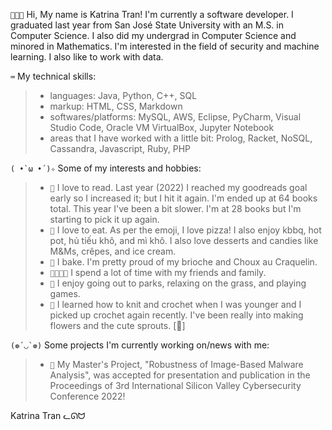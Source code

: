 ``👩🏻‍💻`` Hi, My name is Katrina Tran! I'm currently a software developer. I graduated last year from San José State University with an M.S. in Computer Science. I also did my undergrad in Computer Science and minored in Mathematics. I'm interested in the field of security and machine learning. I also like to work with data.

``⌨️`` My technical skills: 
> - languages: Java, Python, C++, SQL
> - markup: HTML, CSS, Markdown
> - softwares/platforms: MySQL, AWS, Eclipse, PyCharm, Visual Studio Code, Oracle VM VirtualBox, Jupyter Notebook
> - areas that I have worked with a little bit: Prolog, Racket, NoSQL, Cassandra, Javascript, Ruby, PHP

``( •̀ ω •́ )✧`` Some of my interests and hobbies:
> - ``📖`` I love to read. Last year (2022) I reached my goodreads goal early so I increased it; but I hit it again. I'm ended up at 64 books total. This year I've been a bit slower. I'm at 28 books but I'm starting to pick it up again.
> - ``🍕`` I love to eat. As per the emoji, I love pizza! I also enjoy kbbq, hot pot, hủ tiếu khô, and mì khô. I also love desserts and candies like M&Ms, crêpes, and ice cream.
> - ``🥐`` I bake. I'm pretty proud of my brioche and Choux au Craquelin.
> - ``👨‍👩‍👧‍👧`` I spend a lot of time with my friends and family.
> - ``🌲`` I enjoy going out to parks, relaxing on the grass, and playing games.
> - ``🧶`` I learned how to knit and crochet when I was younger and I picked up crochet again recently. I've been really into making flowers and the cute sprouts. [🌱]

``(❁´◡`❁)`` Some projects I'm currently working on/news with me:
> - ``🔐`` My Master's Project, "Robustness of Image-Based Malware Analysis", was accepted for presentation and publication in the Proceedings of 3rd International Silicon Valley Cybersecurity Conference 2022!

Katrina Tran
ᓚᘏᗢ

<!---
katrinatran/katrinatran is a ✨ special ✨ repository because its `README.md` (this file) appears on your GitHub profile.
You can click the Preview link to take a look at your changes.
--->
